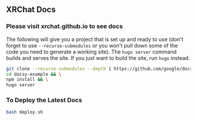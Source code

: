 ## XRChat Docs

### Please visit xrchat.github.io to see docs

The following will give you a project that is set up and ready to use (don't forget to use `--recurse-submodules` or you won't pull down some of the code you need to generate a working site). The `hugo server` command builds and serves the site. If you just want to build the site, run `hugo` instead.

```bash
git clone --recurse-submodules --depth 1 https://github.com/google/docsy-example.git && \
cd docsy-example && \
npm install && \
hugo server
```

### To Deploy the Latest Docs
```bash
bash deploy.sh
```